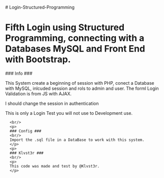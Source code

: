 <html lang="es_MX">
<head>
	<meta charset="utf-8"/>
	<meta name="keywords" content="" />
	<meta name="description" content="" />
	<title>Login-Structured</title>
</head>
<body>
      <p>  
     # Login-Structured-Programming
      </p>
      <h1>
      Fifth Login using Structured Programming, connecting with a Databases MySQL and Front End with Bootstrap.
      </h1>
      <p>
      ### Info ###
      <br/>
      <p>
      This System create a beginning of session with PHP, conect a Database with MySQL, inlcuded session and rols to admin and user.
      The forml Login Validation is from JS with AJAX.
      </p>
      <p>
      I should change the session in authentication
      </p>
      <p>
      This is only a Login Test you will not use to Development use.
      </p>
      
      <br/>
      <p>
      ### Config ###
      <br/>
      Import the .sql file in a DataBase to work with this system.
      </p>
      <p>
      ### Klvst3r ###
      <br/>
      <p>
      This code was made and test by @Klvst3r.
      </p>
</body>
</html>
